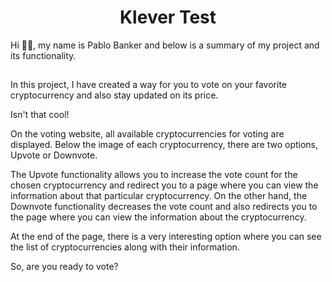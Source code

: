 <h1 align="center">Klever Test</h1>

Hi :technologist:, my name is Pablo Banker and below is a summary of my project and its functionality.
##
In this project, I have created a way for you to vote on your favorite cryptocurrency and also stay updated on its price.
<p>Isn't that cool!</p>
<p>On the voting website, all available cryptocurrencies for voting are displayed. Below the image of each cryptocurrency, there are two options, Upvote or Downvote.</p>
<p></p>
The Upvote functionality allows you to increase the vote count for the chosen cryptocurrency and redirect you to a page where you can view the information about that particular cryptocurrency. 
On the other hand, the Downvote functionality decreases the vote count and also redirects you to the page where you can view the information about the cryptocurrency.
<p>At the end of the page, there is a very interesting option where you can see the list of cryptocurrencies along with their information.</p>
<p> </p>
<p> </p>
So, are you ready to vote?

